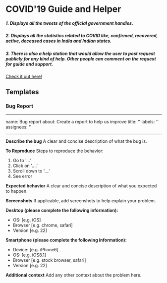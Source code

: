 # COVID'19 Guide and Helper
##### 1. Displays all the tweets of the official government handles.
##### 2. Displays all the statistics related to COVID like, confirmed, recovered, active, deceased cases in India and Indian states.
##### 3. There is also a help station that would allow the user to post request publicly for any kind of help. Other people can comment on the request for guide and support.

[Check it out here!](https://allaboutcovid19.netlify.app/)


## Templates 

### Bug Report

---
name: Bug report
about: Create a report to help us improve
title: ''
labels: ''
assignees: ''

---

**Describe the bug**
A clear and concise description of what the bug is.

**To Reproduce**
Steps to reproduce the behavior:
1. Go to '...'
2. Click on '....'
3. Scroll down to '....'
4. See error

**Expected behavior**
A clear and concise description of what you expected to happen.

**Screenshots**
If applicable, add screenshots to help explain your problem.

**Desktop (please complete the following information):**
 - OS: [e.g. iOS]
 - Browser [e.g. chrome, safari]
 - Version [e.g. 22]

**Smartphone (please complete the following information):**
 - Device: [e.g. iPhone6]
 - OS: [e.g. iOS8.1]
 - Browser [e.g. stock browser, safari]
 - Version [e.g. 22]

**Additional context**
Add any other context about the problem here.

